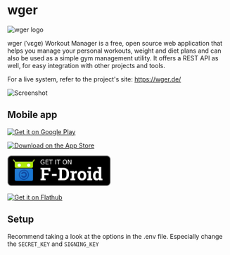 # wger

<img src="https://raw.githubusercontent.com/wger-project/wger/master/wger/core/static/images/logos/logo.png" width="100" height="100"  alt="wger logo"/>

wger (ˈvɛɡɐ) Workout Manager is a free, open source web application that helps
you manage your personal workouts, weight and diet plans and can also be used
as a simple gym management utility. It offers a REST API as well, for easy
integration with other projects and tools.

For a live system, refer to the project's site: <https://wger.de/>

<img
src="https://raw.githubusercontent.com/wger-project/wger/master/wger/software/static/images/screens-3.png"
alt="Screenshot"
width="400">

## Mobile app

[<img src="https://raw.githubusercontent.com/wger-project/wger/master/wger/core/static/images/logos/play-store/badge.svg"
alt="Get it on Google Play" height="60">](https://play.google.com/store/apps/details?id=de.wger.flutter)

[<img src="https://developer.apple.com/assets/elements/badges/download-on-the-app-store.svg"
alt="Download on the App Store" height="60">](https://apps.apple.com/us/app/wger-workout-manager/id6502226792)

[<img src="https://raw.githubusercontent.com/wger-project/wger/master/wger/core/static/images/logos/fdroid/get-it-on.png"
alt="Get it on F-Droid" height="70">](https://f-droid.org/packages/de.wger.flutter/)

[<img src="https://raw.githubusercontent.com/wger-project/wger/master/wger/core/static/images/logos/flathub/black.svg"
alt="Get it on Flathub" height="60">](https://flathub.org/apps/de.wger.flutter)

## Setup

Recommend taking a look at the options in the .env file. Especially change the `SECRET_KEY` and `SIGNING_KEY`